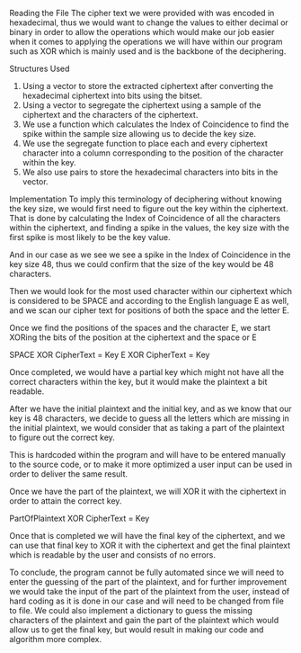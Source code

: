 Reading the File
The cipher text we were provided with was encoded in hexadecimal, thus we would want to change the values to either decimal or binary in order to allow the operations which would make our job easier when it comes to applying the operations we will have within our program such as XOR which is mainly used and is the backbone of the deciphering.

Structures Used
1.	Using a vector to store the extracted ciphertext after converting the hexadecimal ciphertext into bits using the bitset.
2.	Using a vector to segregate the ciphertext using a sample of the ciphertext and the characters of the ciphertext.
3.	We use a function which calculates the Index of Coincidence to find the spike within the sample size allowing us to decide the key size.
4.	We use the segregate function to place each and every ciphertext character into a column corresponding to the position of the character within the key.
5.	We also use pairs to store the hexadecimal characters into bits in the vector.

Implementation
To imply this terminology of deciphering without knowing the key size, we would first need to figure out the key within the ciphertext. That is done by calculating the Index of Coincidence of all the characters within the ciphertext, and finding a spike in the values, the key size with the first spike is most likely to be the key value.
 
And in our case as we see we see a spike in the Index of Coincidence in the key size 48, thus we could confirm that the size of the key would be 48 characters.

Then we would look for the most used character within our ciphertext which is considered to be SPACE and according to the English language E as well, and we scan our cipher text for positions of  both the space and the letter E.

Once we find the positions of the spaces and the character E, we start XORing the bits of the position at the ciphertext and the space or E

SPACE XOR CipherText = Key
E XOR CipherText = Key

Once completed, we would have a partial key which might not have all the correct characters within the key, but it would make the plaintext a bit readable.

After we have the initial plaintext and the initial key, and as we know that our key is 48 characters, we decide to guess all the letters which are missing in the initial plaintext, we would consider that as taking a part of the plaintext to figure out the correct key.
 
This is hardcoded within the program and will have to be entered manually to the source code, or to make it more optimized a user input can be used in order to deliver the same result.

Once we have the part of the plaintext, we will XOR it with the ciphertext in order to attain the correct key. 

PartOfPlaintext XOR CipherText = Key

Once that is completed we will have the final key of the ciphertext, and we can use that final key to XOR it with the ciphertext and get the final plaintext which is readable by the user and consists of no errors.

To conclude, the program cannot be fully automated since we will need to enter the guessing of the part of the plaintext, and for further improvement we would take the input of the part of the plaintext from the user, instead of hard coding as it is done in our case and will need to be changed from file to file. We could also implement a dictionary to guess the missing characters of the plaintext and gain the part of the plaintext which would allow us to get the final key, but would result in making our code and algorithm more complex.
